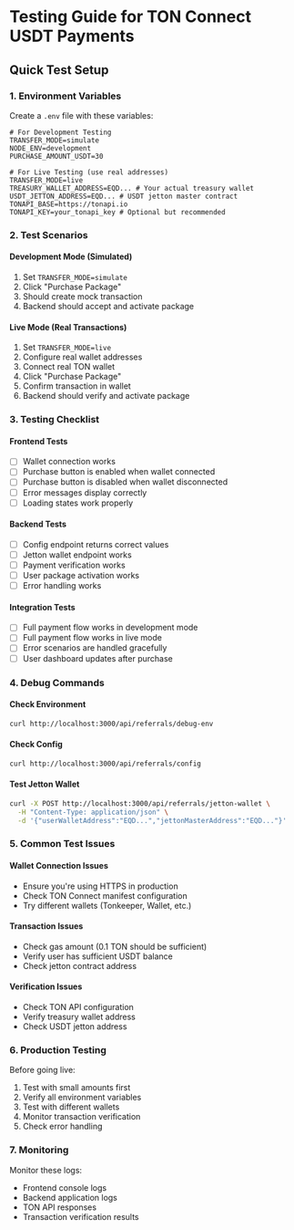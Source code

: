 # Testing Guide for TON Connect USDT Payments

## Quick Test Setup

### 1. Environment Variables
Create a `.env` file with these variables:

```env
# For Development Testing
TRANSFER_MODE=simulate
NODE_ENV=development
PURCHASE_AMOUNT_USDT=30

# For Live Testing (use real addresses)
TRANSFER_MODE=live
TREASURY_WALLET_ADDRESS=EQD... # Your actual treasury wallet
USDT_JETTON_ADDRESS=EQD... # USDT jetton master contract
TONAPI_BASE=https://tonapi.io
TONAPI_KEY=your_tonapi_key # Optional but recommended
```

### 2. Test Scenarios

#### Development Mode (Simulated)
1. Set `TRANSFER_MODE=simulate`
2. Click "Purchase Package"
3. Should create mock transaction
4. Backend should accept and activate package

#### Live Mode (Real Transactions)
1. Set `TRANSFER_MODE=live`
2. Configure real wallet addresses
3. Connect real TON wallet
4. Click "Purchase Package"
5. Confirm transaction in wallet
6. Backend should verify and activate package

### 3. Testing Checklist

#### Frontend Tests
- [ ] Wallet connection works
- [ ] Purchase button is enabled when wallet connected
- [ ] Purchase button is disabled when wallet disconnected
- [ ] Error messages display correctly
- [ ] Loading states work properly

#### Backend Tests
- [ ] Config endpoint returns correct values
- [ ] Jetton wallet endpoint works
- [ ] Payment verification works
- [ ] User package activation works
- [ ] Error handling works

#### Integration Tests
- [ ] Full payment flow works in development mode
- [ ] Full payment flow works in live mode
- [ ] Error scenarios are handled gracefully
- [ ] User dashboard updates after purchase

### 4. Debug Commands

#### Check Environment
```bash
curl http://localhost:3000/api/referrals/debug-env
```

#### Check Config
```bash
curl http://localhost:3000/api/referrals/config
```

#### Test Jetton Wallet
```bash
curl -X POST http://localhost:3000/api/referrals/jetton-wallet \
  -H "Content-Type: application/json" \
  -d '{"userWalletAddress":"EQD...","jettonMasterAddress":"EQD..."}'
```

### 5. Common Test Issues

#### Wallet Connection Issues
- Ensure you're using HTTPS in production
- Check TON Connect manifest configuration
- Try different wallets (Tonkeeper, Wallet, etc.)

#### Transaction Issues
- Check gas amount (0.1 TON should be sufficient)
- Verify user has sufficient USDT balance
- Check jetton contract address

#### Verification Issues
- Check TON API configuration
- Verify treasury wallet address
- Check USDT jetton address

### 6. Production Testing

Before going live:
1. Test with small amounts first
2. Verify all environment variables
3. Test with different wallets
4. Monitor transaction verification
5. Check error handling

### 7. Monitoring

Monitor these logs:
- Frontend console logs
- Backend application logs
- TON API responses
- Transaction verification results
